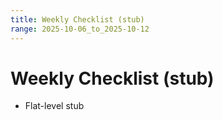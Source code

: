 ```yaml
---
title: Weekly Checklist (stub)
range: 2025-10-06_to_2025-10-12
---
```


# Weekly Checklist (stub)
- Flat-level stub
